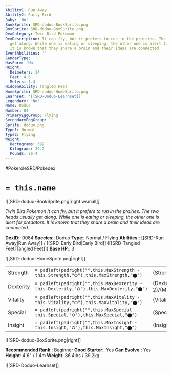 ```yaml
---
Ability1: Run Away
Ability2: Early Bird
Baby: 'No'
BookSprite: SRD-doduo-BookSprite.png
BoxSprite: SRD-doduo-BoxSprite.png
DexCategory: Twin Bird Pokemon
DexDescription: It can fly, but it prefers to run in the prairies. The two heads usually
  get along. While one is eating or sleeping, the other one is alert for predators.
  It is known that they share a brain and their ideas are connected.
EventAbilities: ''
GenderType: ''
HasForm: 'No'
Height:
  Deimeters: 14
  Feet: 4.6
  Meters: 1.4
HiddenAbility: Tangled Feet
HomeSprite: SRD-doduo-HomeSprite.png
Learnset: '[[SRD-Doduo-Learnset]]'
Legendary: 'No'
Name: Doduo
Number: 84
PrimaryEggGroup: Flying
SecondaryEggGroup: ''
Sprite: doduo.png
Type1: Normal
Type2: Flying
Weight:
  Hectograms: 392
  Kilograms: 39.2
  Pounds: 86.4
---
```


#PokeroleSRD/Pokedex

# `= this.name`

![[SRD-doduo-BookSprite.png|right wsmall]]

*Twin Bird Pokemon*
*It can fly, but it prefers to run in the prairies. The two heads usually get along. While one is eating or sleeping, the other one is alert for predators. It is known that they share a brain and their ideas are connected.*

**DexID**:: 0084
**Species**:: Doduo
**Type**:: Normal / Flying
**Abilities**:: [[SRD-Run Away|Run Away]] / [[SRD-Early Bird|Early Bird]] ([[SRD-Tangled Feet|Tangled Feet]])
**Base HP**:: 3

![[SRD-doduo-HomeSprite.png|right]]

|           |                                                                                        |                                          |
| --------- | -------------------------------------------------------------------------------------- | ---------------------------------------- |
| Strength  | `= padleft(padright("",this.MaxStrength - this.Strength,"⭘"),this.MaxStrength,"⬤")`    | (Strength::2)/(MaxStrength::5)   |
| Dexterity | `= padleft(padright("",this.MaxDexterity - this.Dexterity,"⭘"),this.MaxDexterity,"⬤")` | (Dexterity:: 2)/(MaxDexterity::5) |
| Vitality  | `= padleft(padright("",this.MaxVitality - this.Vitality,"⭘"),this.MaxVitality,"⬤")`    | (Vitality::2)/(MaxVitality::4)   |
| Special   | `= padleft(padright("",this.MaxSpecial - this.Special,"⭘"),this.MaxSpecial,"⬤")`       | (Special::1)/(MaxSpecial::3)     |
| Insight   | `= padleft(padright("",this.MaxInsight - this.Insight,"⭘"),this.MaxInsight,"⬤")`       | (Insight::1)/(MaxInsight::3)     |

![[SRD-doduo-BoxSprite.png|right]]

**Recommended Rank**:: Beginner
**Good Starter**:: Yes
**Can Evolve**:: Yes
**Height**: 4'6" / 1.4m
**Weight**: 86.4lbs / 39.2kg

![[SRD-Doduo-Learnset]]